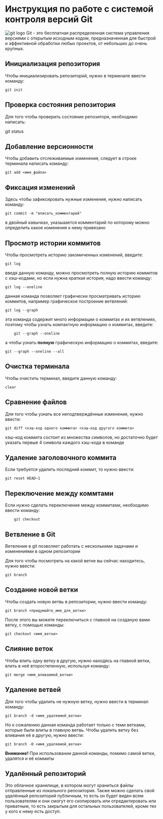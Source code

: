 # Инструкция по работе с системой контроля версий Git
![git logo](Git.jpg)
Git - это бесплатная распределенная система управления версиями с открытым исходным кодом, предназначенная для быстрой и эффективной обработки любых проектов, от небольших до очень крупных.


## Инициализация репозитория 

Чтобы инициализировать репозиторий, нужно в терминале ввести команду:

    git init 

## Проверка состояния репозитория
Для того чтобы проверить состояние репозиторя, необходимо написать:

   git status

## Добавление версионности 
Чтобы добавить отслеживаемые изменения, следует в строке терминала написать команду:

    git add <имя_файла>

## Фиксация изменений 
Здесь чтобы зафиксировать нужные изменения, нужно написать команду:

    git commit -m "вписать_комментарий"

в двойный кавычках, указыаается комментарий по которому можно определить какое изменения к нему привязано


## Просмотр истории коммитов

Чтобы просмотреть историю закомиченных изменений, введите:

    git log

введя данную команду, можно просмотреть полную историю коммитов с хэш-кодами, но если нужна краткая история, надо ввести команду:

    git log --oneline

данная команда позволяет графически просматривать историю коммитов, например графическое построение ветвлений:

    git log --graph

эта команда содержит много информации о коммитах и их ветвлениях, поэтому чтобы узнать компактную информацию о коммитах, введите:

        git --graph --oneline

а чтобы узнать **полную** графическую информацию о коммитах, введите:

    git --graph --oneline --all


## Очистка терминала 
Чтобы очистить терминал, введите данную команду:

    clear

## Сравнение файлов
Для того чтобы узнать все неподтверждённые изменения, нужно ввести:

    git diff <хэш-код одного коммита> <хэш-код другого коммита>
хэш-код коммита состоит из множества символов, но достаточно будет указать первые 4 символа каждого хэш-кода в команде


## Удаление заголовочного коммита
Если требуется удалить последний коммит, то нужно ввести:

    git reset HEAD~1

## Переключение между коммтами
Если нужно сделать переключение между коммитами, необходимо ввести команду:
    
        git checkout

## Ветвление в Git 

Ветвление в git позволяет работать с несколькими задачами и изменениями в одном репозитории

Для того чтобы посмотреть на какой ветке вы сейчас находитесь, нужно ввести:

    git branch

## Создание новой ветки 

Чтобы создать новую ветвь в репозитории, нужно ввести команду:

    git branch <придумайте_имя_для_ветки>

После этого вы можете переключиться с главной на созданую вами ветку, с помощью команды:

    git checkout <имя_ветки>

## Слияние веток 

Чтобы влить одну ветку в другую, нужно находясь на главной ветки, влить в неё второстепенную, используя команду:

    git merge <имя_вливаемой_ветки>

## Удаление ветвей

Для того чтобы удалить не нужную ветку, нужно ввести в терминал команду:

    git branch -d <имя_удаляемой_ветки>
    
Но к сожалению данная команда работает только с теми ветками, которые были влиты в главную ветвь. Чтобы удалить ветку без вливания её в другую, нужно ввести:

    git branch -D <имя_удаляемой_ветки>

**Внимание!** При использовании данной команды, помимо самой ветки, удалятся и её коммиты

## Удалённый репозиторий

Это облачное хранилище, в котором могут храниться файлы отправленные из локального репозитория. Также можно сделать свой удалённый репозиторий публичным, то есть он будет виден всем пользователям и они смогут его скопировать или отредактировать или приватным, то есть закрытым для остальных пользователей, кроме тех у кого к нему есть доступ.





